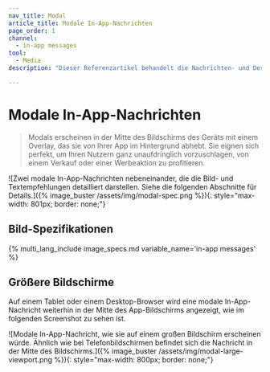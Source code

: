 ```yaml
---
nav_title: Modal
article_title: Modale In-App-Nachrichten
page_order: 1
channel:
  - in-app messages
tool:
  - Media
description: "Dieser Referenzartikel behandelt die Nachrichten- und Designanforderungen von modalen In-App-Nachrichten."

---
```


# Modale In-App-Nachrichten

> Modals erscheinen in der Mitte des Bildschirms des Geräts mit einem Overlay, das sie von Ihrer App im Hintergrund abhebt. Sie eignen sich perfekt, um Ihren Nutzern ganz unaufdringlich vorzuschlagen, von einem Verkauf oder einer Werbeaktion zu profitieren.

\![Zwei modale In-App-Nachrichten nebeneinander, die die Bild- und Textempfehlungen detailliert darstellen. Siehe die folgenden Abschnitte für Details.]({% image_buster /assets/img/modal-spec.png %}){: style="max-width: 801px; border: none;"}

## Bild-Spezifikationen

{% multi_lang_include image_specs.md variable_name='in-app messages' %}

## Größere Bildschirme

Auf einem Tablet oder einem Desktop-Browser wird eine modale In-App-Nachricht weiterhin in der Mitte des App-Bildschirms angezeigt, wie im folgenden Screenshot zu sehen ist.

\![Modale In-App-Nachricht, wie sie auf einem großen Bildschirm erscheinen würde. Ähnlich wie bei Telefonbildschirmen befindet sich die Nachricht in der Mitte des Bildschirms.]({% image_buster /assets/img/modal-large-viewport.png %}){: style="max-width: 800px; border: none;"}




